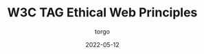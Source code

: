 ---
author: torgo
coauthor: hadleybeeman
# coauthors
date: 2022-05-12
permalink: false
publisher: w3c
tags:
  - ethics
  - principles
target_url: https://www.w3.org/TR/2022/DNOTE-ethical-web-principles-20220512/
title: W3C TAG Ethical Web Principles
---